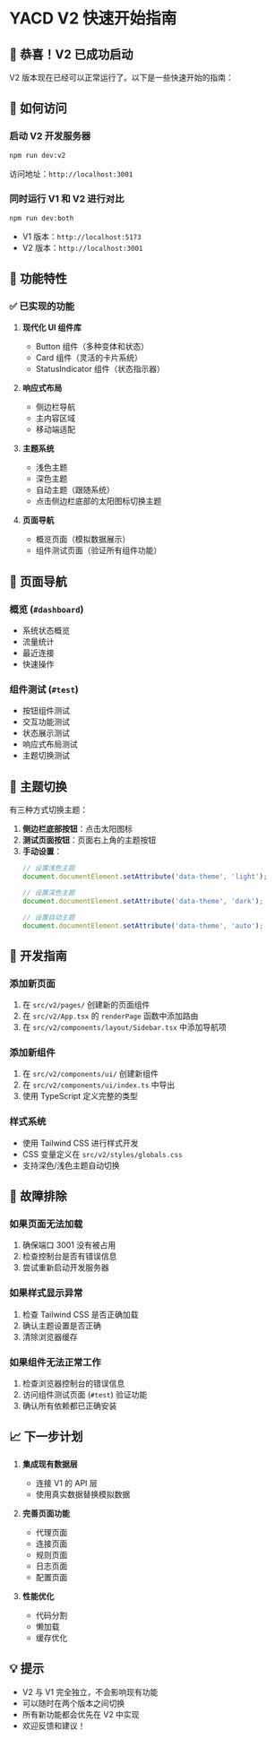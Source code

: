 # YACD V2 快速开始指南

## 🎉 恭喜！V2 已成功启动

V2 版本现在已经可以正常运行了。以下是一些快速开始的指南：

## 🚀 如何访问

### 启动 V2 开发服务器
```bash
npm run dev:v2
```

访问地址：`http://localhost:3001`

### 同时运行 V1 和 V2 进行对比
```bash
npm run dev:both
```

- V1 版本：`http://localhost:5173`
- V2 版本：`http://localhost:3001`

## 📱 功能特性

### ✅ 已实现的功能

1. **现代化 UI 组件库**
   - Button 组件（多种变体和状态）
   - Card 组件（灵活的卡片系统）
   - StatusIndicator 组件（状态指示器）

2. **响应式布局**
   - 侧边栏导航
   - 主内容区域
   - 移动端适配

3. **主题系统**
   - 浅色主题
   - 深色主题
   - 自动主题（跟随系统）
   - 点击侧边栏底部的太阳图标切换主题

4. **页面导航**
   - 概览页面（模拟数据展示）
   - 组件测试页面（验证所有组件功能）

## 🧭 页面导航

### 概览 (`#dashboard`)
- 系统状态概览
- 流量统计
- 最近连接
- 快速操作

### 组件测试 (`#test`)
- 按钮组件测试
- 交互功能测试
- 状态展示测试
- 响应式布局测试
- 主题切换测试

## 🎨 主题切换

有三种方式切换主题：

1. **侧边栏底部按钮**：点击太阳图标
2. **测试页面按钮**：页面右上角的主题按钮
3. **手动设置**：
   ```javascript
   // 设置浅色主题
   document.documentElement.setAttribute('data-theme', 'light');
   
   // 设置深色主题
   document.documentElement.setAttribute('data-theme', 'dark');
   
   // 设置自动主题
   document.documentElement.setAttribute('data-theme', 'auto');
   ```

## 🔧 开发指南

### 添加新页面

1. 在 `src/v2/pages/` 创建新的页面组件
2. 在 `src/v2/App.tsx` 的 `renderPage` 函数中添加路由
3. 在 `src/v2/components/layout/Sidebar.tsx` 中添加导航项

### 添加新组件

1. 在 `src/v2/components/ui/` 创建新组件
2. 在 `src/v2/components/ui/index.ts` 中导出
3. 使用 TypeScript 定义完整的类型

### 样式系统

- 使用 Tailwind CSS 进行样式开发
- CSS 变量定义在 `src/v2/styles/globals.css`
- 支持深色/浅色主题自动切换

## 🐛 故障排除

### 如果页面无法加载
1. 确保端口 3001 没有被占用
2. 检查控制台是否有错误信息
3. 尝试重新启动开发服务器

### 如果样式显示异常
1. 检查 Tailwind CSS 是否正确加载
2. 确认主题设置是否正确
3. 清除浏览器缓存

### 如果组件无法正常工作
1. 检查浏览器控制台的错误信息
2. 访问组件测试页面 (`#test`) 验证功能
3. 确认所有依赖都已正确安装

## 📈 下一步计划

1. **集成现有数据层**
   - 连接 V1 的 API 层
   - 使用真实数据替换模拟数据

2. **完善页面功能**
   - 代理页面
   - 连接页面
   - 规则页面
   - 日志页面
   - 配置页面

3. **性能优化**
   - 代码分割
   - 懒加载
   - 缓存优化

## 💡 提示

- V2 与 V1 完全独立，不会影响现有功能
- 可以随时在两个版本之间切换
- 所有新功能都会优先在 V2 中实现
- 欢迎反馈和建议！ 